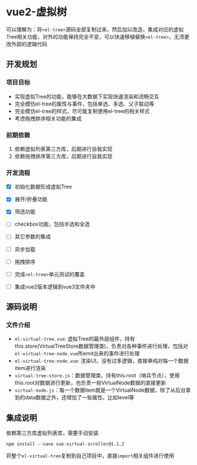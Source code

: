 # vue2-虚拟树

可以理解为：将`<el-tree>`源码全部复制过来，然后加以改造，集成对应的虚拟Tree相关功能，对外的功能保持完全不变，可以快速移植替换`<el-tree>`，无须更改外部的逻辑代码

## 开发规划
### 项目目标
- 实现虚拟Tree的功能，能够在大数据下实现快速渲染和流畅交互
- 完全模仿el-tree的属性与事件，包括单选、多选、父子联动等
- 完全模仿el-tree的样式，尽可能复制使用el-tree的相关样式
- 考虑拖拽排序相关功能的集成

### 前期依赖
1. 依赖虚拟列表第三方库，后期进行自我实现
2. 依赖拖拽排序第三方库，后期进行自我实现


### 开发流程

- [x] 初始化数据形成虚拟Tree
- [x] 展开/折叠功能
- [x] 筛选功能
- [ ] checkbox功能，包括半选和全选
- [ ] 其它参数的集成
- [ ] 异步加载
- [ ] 拖拽排序
- [ ] 完成`<el-tree>`单元测试的覆盖
- [ ] 集成vue2版本逻辑到vue3文件夹中



## 源码说明

### 文件介绍
- `el-virtual-tree.vue`: 虚拟Tree的最外层组件，持有this.store(VirtualTreeStore数据管理类)，负责对各种事件进行处理，包括对`el-virtual-tree-node.vue`所emit出来的事件进行处理
- `el-virtual-tree-node.vue`: 渲染UI，没有过多逻辑，直接单纯对每一个数据item进行渲染
- `virtual-tree-store.js`：数据管理类，持有this.root（哨兵节点），使用this.root对数据进行更新，也负责一些VirtualNode数据的直接更新
- `virtual-node.js`：每一个数据item就是一个VirtualNode数据，除了从后台拿到的data数据之外，还增加了一些属性，比如level等


## 集成说明

依赖第三方库虚拟列表库，需要手动安装

```shell
npm install --save vue-virtual-scroller@1.1.2
```



将整个`el-virtual-tree`复制到自己项目中，直接`import`相关组件进行使用